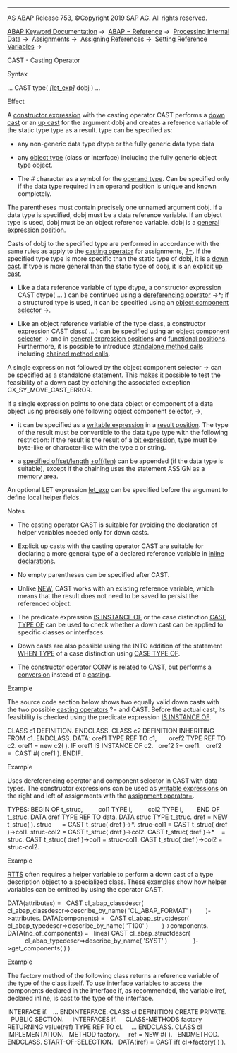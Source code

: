   

* * *

AS ABAP Release 753, ©Copyright 2019 SAP AG. All rights reserved.

[ABAP Keyword Documentation](javascript:call_link\('abenabap.htm'\)) →  [ABAP − Reference](javascript:call_link\('abenabap_reference.htm'\)) →  [Processing Internal Data](javascript:call_link\('abenabap_data_working.htm'\)) →  [Assignments](javascript:call_link\('abenvalue_assignments.htm'\)) →  [Assigning References](javascript:call_link\('abenreference_assignments.htm'\)) →  [Setting Reference Variables](javascript:call_link\('abenset_references.htm'\)) → 

CAST - Casting Operator

Syntax

... CAST type( *\[*[let\_exp](javascript:call_link\('abaplet.htm'\))*\]* dobj ) ...

Effect

A [constructor expression](javascript:call_link\('abenconstructor_expressions.htm'\)) with the casting operator CAST performs a [down cast](javascript:call_link\('abendown_cast_glosry.htm'\) "Glossary Entry") or an [up cast](javascript:call_link\('abenup_cast_glosry.htm'\) "Glossary Entry") for the argument dobj and creates a reference variable of the static type type as a result. type can be specified as:

-   any non-generic data type dtype or the fully generic data type data

-   any [object type](javascript:call_link\('abenobject_type_glosry.htm'\) "Glossary Entry") (class or interface) including the fully generic object type object.

-   The # character as a symbol for the [operand type](javascript:call_link\('abenoperand_type_glosry.htm'\) "Glossary Entry"). Can be specified only if the data type required in an operand position is unique and known completely.

The parentheses must contain precisely one unnamed argument dobj. If a data type is specified, dobj must be a data reference variable. If an object type is used, dobj must be an object reference variable. dobj is a [general expression position](javascript:call_link\('abengeneral_expr_position_glosry.htm'\) "Glossary Entry").

Casts of dobj to the specified type are performed in accordance with the same rules as apply to the [casting operator](javascript:call_link\('abencasting_operator_glosry.htm'\) "Glossary Entry") for assignments, [?=](javascript:call_link\('abapmove_cast.htm'\)). If the specified type type is more specific than the static type of dobj, it is a [down cast](javascript:call_link\('abendown_cast_glosry.htm'\) "Glossary Entry"). If type is more general than the static type of dobj, it is an explicit [up cast](javascript:call_link\('abenup_cast_glosry.htm'\) "Glossary Entry").

-   Like a data reference variable of type dtype, a constructor expression CAST dtype( ... ) can be continued using a [dereferencing operator](javascript:call_link\('abendereferencing_operat_glosry.htm'\) "Glossary Entry") \->\*; if a structured type is used, it can be specified using an [object component selector](javascript:call_link\('abenobject_component_select_glosry.htm'\) "Glossary Entry") \->.

-   Like an object reference variable of the type class, a constructor expression CAST class( ... ) can be specified using an [object component selector](javascript:call_link\('abenobject_component_select_glosry.htm'\) "Glossary Entry") \-> and in [general expression positions](javascript:call_link\('abengeneral_expression_positions.htm'\)) and [functional positions](javascript:call_link\('abenfunctional_positions.htm'\)). Furthermore, it is possible to introduce [standalone method calls](javascript:call_link\('abapcall_method_static_short.htm'\)) including [chained method calls](javascript:call_link\('abenchained_method_call_glosry.htm'\) "Glossary Entry").

A single expression not followed by the object component selector \-> can be specified as a standalone statement. This makes it possible to test the feasibility of a down cast by catching the associated exception CX\_SY\_MOVE\_CAST\_ERROR.

If a single expression points to one data object or component of a data object using precisely one following object component selector, \->,

-   it can be specified as a [writable expression](javascript:call_link\('abenwritable_expression_glosry.htm'\) "Glossary Entry") in a [result position](javascript:call_link\('abenresult_position_glosry.htm'\) "Glossary Entry"). The type of the result must be convertible to the data type type with the following restriction: If the result is the result of a [bit expression](javascript:call_link\('abenbit_expression_glosry.htm'\) "Glossary Entry"), type must be byte-like or character-like with the type c or string.

-   a [specified offset/length](javascript:call_link\('abenoffset_length_specific_glosry.htm'\) "Glossary Entry") [+off(len)](javascript:call_link\('abenoffset_length.htm'\)) can be appended (if the data type is suitable), except if the chaining uses the statement ASSIGN as a [memory area](javascript:call_link\('abapassign_mem_area_writable_exp.htm'\)).

An optional LET expression [let\_exp](javascript:call_link\('abaplet.htm'\)) can be specified before the argument to define local helper fields.

Notes

-   The casting operator CAST is suitable for avoiding the declaration of helper variables needed only for down casts.

-   Explicit up casts with the casting operator CAST are suitable for declaring a more general type of a declared reference variable in [inline declarations](javascript:call_link\('abendata_inline.htm'\)).

-   No empty parentheses can be specified after CAST.

-   Unlike [NEW](javascript:call_link\('abenconstructor_expression_new.htm'\)), CAST works with an existing reference variable, which means that the result does not need to be saved to persist the referenced object.

-   The predicate expression [IS INSTANCE OF](javascript:call_link\('abenlogexp_instance_of.htm'\)) or the case distinction [CASE TYPE OF](javascript:call_link\('abapcase_type.htm'\)) can be used to check whether a down cast can be applied to specific classes or interfaces.

-   Down casts are also possible using the INTO addition of the statement [WHEN TYPE](javascript:call_link\('abapwhen_type.htm'\)) of a case distinction using [CASE TYPE OF](javascript:call_link\('abapcase_type.htm'\)).

-   The constructor operator [CONV](javascript:call_link\('abenconstructor_expression_conv.htm'\)) is related to CAST, but performs a [conversion](javascript:call_link\('abenconversion_glosry.htm'\) "Glossary Entry") instead of a [casting](javascript:call_link\('abencast_casting_glosry.htm'\) "Glossary Entry").

Example

The source code section below shows two equally valid down casts with the two possible [casting operators](javascript:call_link\('abencasting_operator_glosry.htm'\) "Glossary Entry") ?= and CAST. Before the actual cast, its feasibility is checked using the predicate expression [IS INSTANCE OF](javascript:call_link\('abenlogexp_instance_of.htm'\)).

CLASS c1 DEFINITION.
ENDCLASS.
CLASS c2 DEFINITION INHERITING FROM c1.
ENDCLASS.
DATA: oref1 TYPE REF TO c1,
      oref2 TYPE REF TO c2.
oref1 = new c2( ).
IF oref1 IS INSTANCE OF c2.
  oref2 ?= oref1.
  oref2 =  CAST #( oref1 ).
ENDIF.

Example

Uses dereferencing operator and component selector in CAST with data types. The constructor expressions can be used as [writable expressions](javascript:call_link\('abenwritable_expression_glosry.htm'\) "Glossary Entry") on the right and left of assignments with the [assignment operator\=](javascript:call_link\('abenequals_operator.htm'\)).

TYPES: BEGIN OF t\_struc,
        col1 TYPE i,
        col2 TYPE i,
       END OF t\_struc.
DATA dref TYPE REF TO data.
DATA struc TYPE t\_struc.
dref = NEW t\_struc( ).
struc      = CAST t\_struc( dref )->\*.
struc-col1 = CAST t\_struc( dref )->col1.
struc-col2 = CAST t\_struc( dref )->col2.
CAST t\_struc( dref )->\*    = struc.
CAST t\_struc( dref )->col1 = struc-col1.
CAST t\_struc( dref )->col2 = struc-col2.

Example

[RTTS](javascript:call_link\('abenrun_time_type_services_glosry.htm'\) "Glossary Entry") often requires a helper variable to perform a down cast of a type description object to a specialized class. These examples show how helper variables can be omitted by using the operator CAST.

DATA(attributes) =
  CAST cl\_abap\_classdescr(
       cl\_abap\_classdescr=>describe\_by\_name( 'CL\_ABAP\_FORMAT' )
       )->attributes.
DATA(components) =
  CAST cl\_abap\_structdescr(
       cl\_abap\_typedescr=>describe\_by\_name( 'T100' )
       )->components.
DATA(no\_of\_components) =
  lines( CAST cl\_abap\_structdescr(
              cl\_abap\_typedescr=>describe\_by\_name( 'SYST' )
              )->get\_components( ) ).

Example

The factory method of the following class returns a reference variable of the type of the class itself. To use interface variables to access the components declared in the interface if, as recommended, the variable iref, declared inline, is cast to the type of the interface.

INTERFACE if.
  ...
ENDINTERFACE.
CLASS cl DEFINITION CREATE PRIVATE.
  PUBLIC SECTION.
    INTERFACES if.
    CLASS-METHODS factory RETURNING value(ref) TYPE REF TO cl.
    ...
ENDCLASS.
CLASS cl IMPLEMENTATION.
  METHOD factory.
    ref = NEW #( ).
  ENDMETHOD.
ENDCLASS.
START-OF-SELECTION.
  DATA(iref) = CAST if( cl=>factory( ) ).